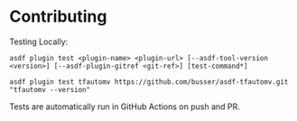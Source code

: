 # Contributing

Testing Locally:

```shell
asdf plugin test <plugin-name> <plugin-url> [--asdf-tool-version <version>] [--asdf-plugin-gitref <git-ref>] [test-command*]

asdf plugin test tfautomv https://github.com/busser/asdf-tfautomv.git "tfautomv --version"
```

Tests are automatically run in GitHub Actions on push and PR.
